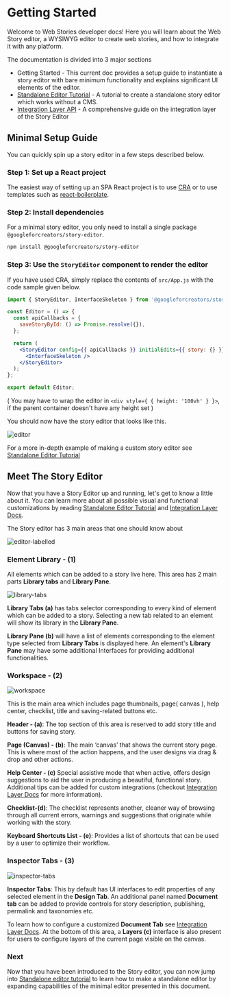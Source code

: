 # Getting Started

Welcome to Web Stories developer docs! Here you will learn about the Web Story editor, a WYSIWYG editor to create web stories, and how to integrate it with any platform. 

The documentation is divided into 3 major sections

- Getting Started - This current doc provides a setup guide to instantiate a story editor with bare minimum functionality and explains significant UI elements of the editor.
- [Standalone Editor Tutorial](../standalone-editor-tutorial/standalone-editor-tutorial.md) - A tutorial to create a standalone story editor which works without a CMS.
- [Integration Layer API](../integration-layer-api/integration-layer.md) - A comprehensive guide on the integration layer of the Story Editor


## Minimal Setup Guide

You can quickly spin up a story editor in a few steps described below.

### Step 1: Set up a React project

The easiest way of setting up an SPA React project is to use [CRA](https://create-react-app.dev/) or to use templates such as [react-boilerplate](https://github.com/react-boilerplate/react-boilerplate).

### Step 2: Install dependencies

For a minimal story editor, you only need to install a single package `@googleforcreators/story-editor`.

```sh
npm install @googleforcreators/story-editor
```

### Step 3: Use the `StoryEditor` component to render the editor

If you have used CRA, simply replace the contents of `src/App.js` with the code sample given below.

```jsx
import { StoryEditor, InterfaceSkeleton } from '@googleforcreators/story-editor';

const Editor = () => {
  const apiCallbacks = {
    saveStoryById: () => Promise.resolve({}),
  };

  return (
    <StoryEditor config={{ apiCallbacks }} initialEdits={{ story: {} }}>
      <InterfaceSkeleton />
    </StoryEditor>
  );
};

export default Editor;
```

( You may have to wrap the editor in `<div style={ { height: '100vh' } }>`,  if the parent container doesn't have any height set )

You should now have the story editor that looks like this.

![editor](./assets/editor-minimal.png)

For a more in-depth example of making a custom story editor see [Standalone Editor Tutorial](../standalone-editor-tutorial/standalone-editor-tutorial.md)

## Meet The Story Editor

Now that you have a Story Editor up and running, let's get to know a little about it. You can learn more about all possible visual and functional customizations by reading [Standalone Editor Tutorial](../standalone-editor-tutorial/standalone-editor-tutorial.md) and [Integration Layer Docs](../Integration-Layer-API/Integration-Layer-Docs.md).

The Story editor has 3 main areas that one should know about

![editor-labelled](./assets/editor-labelled.png)

### Element Library - (1)

All elements which can be added to a story live here. This area has 2 main parts **Library tabs** and **Library Pane**.

![library-tabs](./assets/library-labelled.png)

**Library Tabs (a)** has tabs selector corresponding to every kind of element which can be added to a story. Selecting a new tab related to an element will show its library in the **Library Pane**.

**Library Pane (b)** will have a list of elements corresponding to the element type selected from **Library Tabs** is displayed here. An element's **Library Pane** may have some additional Interfaces for providing additional functionalities.
	

### Workspace - (2)

![workspace](./assets/workspace-labelled.png)

This is the main area which includes page thumbnails, page( canvas ), help center, checklist, title and saving-related buttons etc. 

**Header - (a)**: The top section of this area is reserved to add story title and buttons for saving story.

**Page (Canvas) - (b)**: The main ‘canvas’ that shows the current story page. This is where most of the action happens, and the user designs via drag & drop and other actions.

**Help Center - (c)** Special assistive mode that when active, offers design suggestions to aid the user in producing a beautiful, functional story. Additional tips can be added for custom integrations (checkout [Integration Layer Docs](../Integration-Layer-API/Integration-Layer-Docs.md) for more information).

**Checklist-(d)**: The checklist represents another, cleaner way of browsing through all current errors, warnings and suggestions that originate while working with the story.

**Keyboard Shortcuts List - (e)**: Provides a list of shortcuts that can be used by a user to optimize their workflow.

### Inspector Tabs - (3)

![inspector-tabs](./assets/inspector-labelled.png)

**Inspector Tabs**: This by default has UI interfaces to edit properties of any selected element in the **Design Tab**. An additional panel named **Document tab** can be added to provide controls for story description, publishing, permalink and taxonomies etc.

To learn how to configure a customized **Document Tab** see [Integration Layer Docs](../Integration-Layer-API/Integration-Layer-Docs.md).
At the bottom of this area, a **Layers (c)** interface is also present for users to configure layers of the current page visible on the canvas.

### Next

Now that you have been introduced to the Story editor, you can now jump into [Standalone editor tutorial](../standalone-editor-tutorial/standalone-editor-tutorial.md) to learn how to make a standalone editor by expanding capabilities of the minimal editor presented in this document.

